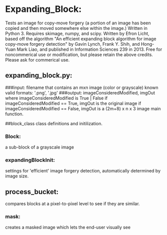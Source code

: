 # Expanding_Block:
Tests an image for copy-move forgery (a portion of an image has been copied
and then moved somewhere else within the image.)
Written in Python 3. Requires skimage, numpy, and scipy.
Written by Efron Licht, based off the algorithm
"An efficient expanding block algorithm for image copy-move forgery detection"
by Gavin Lynch, Frank Y. Shih, and Hong-Yuan Mark Liao, and published in
Information Sciences 239 in 2013.
Free for noncommerical use or modification, but please retain the above credits.
Please ask for commerical use.

## expanding_block.py:

###input:
filename that contains an mxn image (color or grayscale)
known valid formats: '.png', '.jpg'
###output:
    imageConsideredModified, imgOut
    where imageConsideredModified is True | False
    if imageConsideredModified == True,     imgOut is the original image
    if imageConsideredModified == False,    imgOut is a (2m+8) x n x 3 image
	main function.

##block_class
class definitions and initilization.
### Block:
a sub-block of a grayscale image

### expandingBlockInit:
settings for 'efficient' image forgery detection, automatically determined by image size.

## process_bucket:
compares blocks at a pixel-to-pixel level to see if they are similar.

### mask:
creates a masked image which lets the end-user visually see